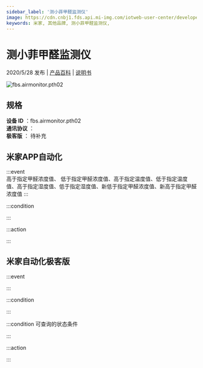 ```yaml
---
sidebar_label: '测小菲甲醛监测仪'
image: https://cdn.cnbj1.fds.api.mi-img.com/iotweb-user-center/developer_1679047654219Y81IjSLR.png?GalaxyAccessKeyId=AKVGLQWBOVIRQ3XLEW&Expires=9223372036854775807&Signature=TQ/iWRC0rgpW+Hm0EFAC80N6JXM=
keywords: 米家, 其他品牌, 测小菲甲醛监测仪, 
---
```

# 测小菲甲醛监测仪

2020/5/28 发布 | [产品百科](https://home.mi.com/webapp/content/baike/product/index.html?model=fbs.airmonitor.pth02/) | [说明书](https://home.mi.com/views/introduction.html?model=fbs.airmonitor.pth02&region=cn)

![fbs.airmonitor.pth02](https://cdn.cnbj1.fds.api.mi-img.com/iotweb-user-center/developer_1679047654219Y81IjSLR.png?GalaxyAccessKeyId=AKVGLQWBOVIRQ3XLEW&Expires=9223372036854775807&Signature=TQ/iWRC0rgpW+Hm0EFAC80N6JXM=)

## 规格  
> 
**设备 ID** ：fbs.airmonitor.pth02  
**通讯协议** ：  
**极客版**  ： 待补充 


## 米家APP自动化  

:::event  
高于指定甲醛浓度值、 低于指定甲醛浓度值、高于指定温度值、低于指定温度值、高于指定湿度值、低于指定湿度值、新低于指定甲醛浓度值、新高于指定甲醛浓度值
:::

:::condition  

:::

:::action   

:::

## 米家自动化极客版  

:::event  

:::

:::condition  

:::

:::condition 可查询的状态条件  

:::

:::action  

:::

        

